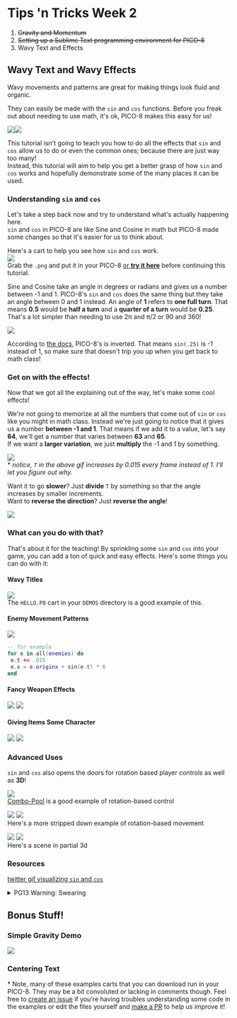# Tips 'n Tricks Week 2
1. ~~Gravity and Momentum~~
2. ~~Setting up a Sublime Text programming environment for PICO-8~~
3. Wavy Text and Effects


## Wavy Text and Wavy Effects

Wavy movements and patterns are great for making things look fluid and organic.

They can easily be made with the `sin` and `cos` functions. Before you freak out about needing to use math, it's ok, PICO-8 makes this easy for us!

![](lava-sin.gif)![](catch-sin.gif)

This tutorial isn't going to teach you how to do all the effects that `sin` and `cos` allow us to do or even the common ones; because there are just way too many!  
Instead, this tutorial will aim to help you get a better grasp of how `sin` and `cos` works and hopefully demonstrate some of the many places it can be used.

### Understanding `sin` and `cos`

Let's take a step back now and try to understand what's actually happening here.  
`sin` and `cos` in PICO-8 are like Sine and Cosine in math but PICO-8 made some changes so that it's easier for us to think about.

Here's a cart to help you see how `sin` and `cos` work.  
![](sin_cos_ex.p8.png)  
Grab the `.png` and put it in your PICO-8 [or **try it here**](https://www.lexaloffle.com/bbs/?tid=30001) before continuing this tutorial.  

Sine and Cosine take an angle in degrees or radians and gives us a number between -1 and 1.
PICO-8's `sin` and `cos` does the same thing but they take an angle between 0 and 1 instead. An angle of **1** refers to **one full turn**. That means **0.5** would be **half a turn** and a **quarter of a turn** would be **0.25**. That's a lot simpler than needing to use 2π and π/2 or 90 and 360!

![](https://trasevoldog.files.wordpress.com/2017/06/angles1.png)

According to [the docs](http://pico-8.wikia.com/wiki/Sin), PICO-8's is inverted. That means `sin(.25)` is -1 instead of 1, so make sure that doesn't trip you up when you get back to math class!

### Get on with the effects!

Now that we got all the explaining out of the way, let's make some cool effects!

We're not going to memorize at all the numbers that come out of `sin` or `cos` like you might in math class. Instead we're just going to notice that it gives us a number **between -1 **and** 1**. That means if we add it to a value, let's say **64**, we'll get a number that varies between **63** and **65**.  
If we want a **larger variation**, we just **multiply** the -1 and 1 by something.

![](multiply_sine.gif)  
\* *notice, `T` in the above gif increases by 0.015 every frame instead of 1. I'll let you figure out why.*

Want it to go **slower**? Just **divide** `T` by something so that the angle increases by smaller increments.  
Want to **reverse the direction**? Just **reverse the angle**!  

![](div_sin.gif)

### What can you do with that?

That's about it for the teaching! By sprinkling some `sin` and `cos` into your game, you can add a ton of quick and easy effects. Here's some things you can do with it:

#### Wavy Titles

![](hello.gif)  
The `HELLO.P8` cart in your `DEMOS` directory is a good example of this.

#### Enemy Movement Patterns

![](enemy-sin.gif)
```lua
-- for example
for e in all(enemies) do
 e.t += .015
 e.x = e.originx + sin(e.t) * 6
end
```

#### Fancy Weapon Effects

![](weapon_sin.gif)
![](fancy_weapon_effects.p8.png)

#### Giving Items Some Character

![](item_sin.gif)
![](item_effects.p8.png)

### Advanced Uses
`sin` and `cos` also opens the doors for rotation based player controls as well as **3D**!

![](combo-pool.png)  
[Combo-Pool](https://www.lexaloffle.com/bbs/?tid=3467) is a good example of rotation-based control  

![](rotation-control.gif)
![](rotation-control.p8.png)  
Here's a more stripped down example of rotation-based movement

![](advanced-3d.gif)
![](simple-3d-example.p8.png)   
Here's a scene in partial 3d



### Resources

[twitter gif visualizing `sin` and `cos`](https://twitter.com/MBoffin/status/905191907294199808)   

<details>
    <summary>PG13 Warning: Swearing</summary>
    [Why turn-based angles?](https://trasevol.dog/2017/06/08/doodle-insights-17-a-case-for-turn-based-angles/)
</details>


## Bonus Stuff!

### Simple Gravity Demo

![](gravity.p8.png)

### Centering Text

\* Note, many of these examples carts that you can download run in your PICO-8. They may be a bit convoluted or lacking in comments though. Feel free to [create an issue](https://github.com/FreeCodeCampGuam/GameDevBootcamp/issues/new) if you're having troubles understanding some code in the examples or edit the files yourself and [make a PR](https://github.com/FreeCodeCampGuam/GameDevBootcamp/pulls) to help us improve it!
